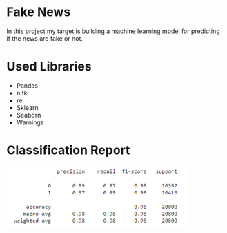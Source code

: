 # Fake News
In this project my target is building a machine learning model for predicting if the news are fake or not.
# Used Libraries
- Pandas
- nltk
- re
- Sklearn
- Seaborn
- Warnings

# Classification Report
<img src="Image/class_rep.png" alt="Classification Report">

